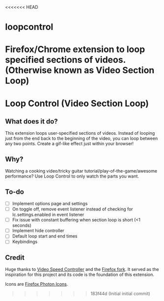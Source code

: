 <<<<<<< HEAD
# loopcontrol
Firefox/Chrome extension to loop specified sections of videos. (Otherwise known as Video Section Loop)
=======
# Loop Control (Video Section Loop)
## What does it do?
This extension loops user-specified sections of videos. Instead of looping just from the end back to the beginning of the video, you can loop between any two points. Create a gif-like effect just within your browser!

## Why?
Watching a cooking video/tricky guitar tutorial/play-of-the-game/awesome performance? Use Loop Control to only watch the parts you want.

## To-do
- [ ] Implement options page and settings
- [ ] On toggle off, remove event listener instead of checking for lc.settings.enabled in event listener
- [ ] Fix issue with constant buffering when section loop is short (<1 seconds)
- [ ] Implement hide controller
- [ ] Default loop start and end times
- [ ] Keybindings

## Credit
Huge thanks to [Video Speed Controller](https://github.com/igrigorik/videospeed) and the [Firefox fork](https://github.com/codebicycle/videospeed). It served as the inspiration for this project and its code is the foundation of this extension.

Icons are [Firefox Photon Icons](https://github.com/FirefoxUX/photon-icons).
>>>>>>> 183f44d (Initial initial commit)
